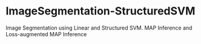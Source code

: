 # ImageSegmentation-StructuredSVM
Image Segmentation using Linear and Structured SVM. MAP Inference and Loss-augmented MAP Inference 
